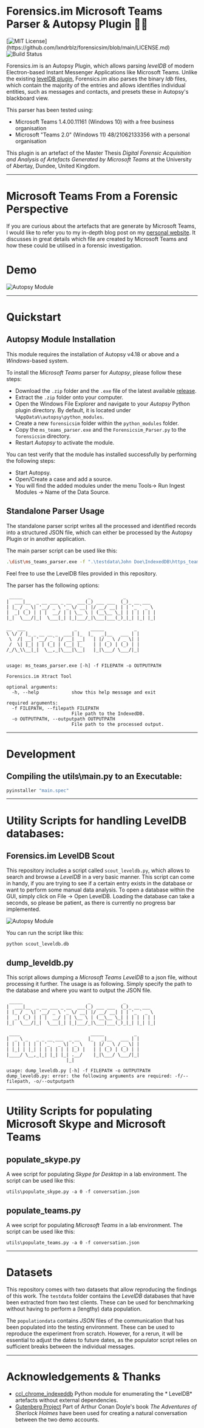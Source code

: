 # Forensics.im Microsoft Teams Parser & Autopsy Plugin 🕵️‍♂️

[![MIT License](https://img.shields.io/apm/l/atomic-design-ui.svg?)](https://github.com/lxndrblz/forensicsim/blob/main/LICENSE.md)
![Build Status](https://img.shields.io/github/actions/workflow/status/lxndrblz/forensicsim/release.yaml)

Forensics.im is an Autopsy Plugin, which allows parsing *levelDB* of modern Electron-based Instant Messenger
Applications like Microsoft Teams. Unlike the
existing [levelDB plugin](https://github.com/markmckinnon/Autopsy-Plugins/tree/master/Leveldb), Forensics.im also parses
the binary *ldb* files, which contain the majority of the entries and allows identifies individual entities, such as
messages and contacts, and presets these in Autopsy's blackboard view.

This parser has been tested using:
* Microsoft Teams 1.4.00.11161 (Windows 10) with a free business organisation 
* Microsoft "Teams 2.0" (Windows 11) 48/21062133356 with a personal organisation

This plugin is an artefact of the Master Thesis *Digital Forensic Acquisition and Analysis
of Artefacts Generated by Microsoft Teams* at the University of Abertay, Dundee, United Kingdom.

---

# Microsoft Teams From a Forensic Perspective
If you are curious about the artefacts that are generate by Microsoft Teams, I would like to refer you to my in-depth blog post on my [personal website](https://www.alexbilz.com/post/2021-09-09-forensic-artifacts-microsoft-teams/). It discusses in great details which file are created by Microsoft Teams and how these could be utilised in a forensic investigation.

# Demo

![Autopsy Module](img/demo.gif)

---

# Quickstart

## Autopsy Module Installation
This module requires the installation of Autopsy v4.18 or above and a *Windows*-based system.

To install the *Microsoft Teams* parser for *Autopsy*, please follow these steps:
* Download the `.zip` folder and the `.exe` file of the latest available [release](https://github.com/lxndrblz/forensicsim/releases).
* Extract the `.zip` folder onto your computer.
* Open the Windows File Explorer and navigate to your *Autopsy* Python plugin directory. By default, it is located under `%AppData%\autopsy\python_modules`.
* Create a new `forensicsim` folder within the `python_modules` folder.
* Copy the `ms_teams_parser.exe` and the `Forensicsim_Parser.py` to the `forensicsim` directory.
* Restart *Autopsy* to activate the module.

You can test verify that the module has installed successfully by performing the following steps:
* Start Autopsy.
* Open/Create a case and add a source.
* You will find the added modules under the menu Tools-> Run Ingest Modules -> Name of the Data Source.

## Standalone Parser Usage

The standalone parser script writes all the processed and identified records into a structured JSON file, which can
either be processed by the Autopsy Plugin or in another application.

The main parser script can be used like this:

```bash
.\dist\ms_teams_parser.exe -f ".\testdata\John Doe\IndexedDB\https_teams.microsoft.com_0.indexeddb.leveldb" -o "C:\Temp\John Doe.json"
```

Feel free to use the LevelDB files provided in this repository.

The parser has the following options:

```text
 _____                        _            _
|  ___|__  _ __ ___ _ __  ___(_) ___ ___  (_)_ __ ___
| |_ / _ \| '__/ _ \ '_ \/ __| |/ __/ __| | | '_ ` _ \
|  _| (_) | | |  __/ | | \__ \ | (__\__ \_| | | | | | |
|_|  \___/|_|  \___|_| |_|___/_|\___|___(_)_|_| |_| |_|

__  ___                  _     _____           _
\ \/ / |_ _ __ __ _  ___| |_  |_   _|__   ___ | |
 \  /| __| '__/ _` |/ __| __|   | |/ _ \ / _ \| |
 /  \| |_| | | (_| | (__| |_    | | (_) | (_) | |
/_/\_\\__|_|  \__,_|\___|\__|   |_|\___/ \___/|_|


usage: ms_teams_parser.exe [-h] -f FILEPATH -o OUTPUTPATH

Forensics.im Xtract Tool

optional arguments:
  -h, --help            show this help message and exit

required arguments:
  -f FILEPATH, --filepath FILEPATH
                        File path to the IndexedDB.
  -o OUTPUTPATH, --outputpath OUTPUTPATH
                        File path to the processed output.
```

---

# Development

## Compiling the utils\main.py to an Executable:

```bash
pyinstaller "main.spec"
```

---

# Utility Scripts for handling LevelDB databases:

## Forensics.im LevelDB Scout
This repository includes a script called `scout_leveldb.py`, which allows to search and browse a *LevelDB* in a very
basic manner. This script can come in handy, if you are trying to see if a certain entry exists in the database or want
to perform some manual data analysis. To open a database within the GUI, simply click on File -> Open LevelDB. Loading
the database can take a seconds, so please be patient, as there is currently no progress bar implemented.

![Autopsy Module](img/leveldb_scout.PNG)

You can run the script like this:
```
python scout_leveldb.db
```

## dump_leveldb.py
This script allows dumping a *Microsoft Teams LevelDB* to a json file, without processing it further. The usage is
as following. Simply specify the path to the database and where you want to output the JSON file.
```text
 _____                        _            _
|  ___|__  _ __ ___ _ __  ___(_) ___ ___  (_)_ __ ___
| |_ / _ \| '__/ _ \ '_ \/ __| |/ __/ __| | | '_ ` _ \
|  _| (_) | | |  __/ | | \__ \ | (__\__ \_| | | | | | |
|_|  \___/|_|  \___|_| |_|___/_|\___|___(_)_|_| |_| |_|

 ____                          _____           _
|  _ \ _   _ _ __ ___  _ __   |_   _|__   ___ | |
| | | | | | | '_ ` _ \| '_ \    | |/ _ \ / _ \| |
| |_| | |_| | | | | | | |_) |   | | (_) | (_) | |
|____/ \__,_|_| |_| |_| .__/    |_|\___/ \___/|_|
                      |_|

usage: dump_leveldb.py [-h] -f FILEPATH -o OUTPUTPATH
dump_leveldb.py: error: the following arguments are required: -f/--filepath, -o/--outputpath

```
---

# Utility Scripts for populating Microsoft Skype and Microsoft Teams

## populate_skype.py

A wee script for populating *Skype for Desktop* in a lab environment. The script can be used like this:

```
utils\populate_skype.py -a 0 -f conversation.json
```

## populate_teams.py

A wee script for populating *Microsoft Teams* in a lab environment. The script can be used like this:

```
utils\populate_teams.py -a 0 -f conversation.json
```

---
# Datasets
This repository comes with two datasets that allow reproducing the findings of this work. The `testdata` folder contains the *LevelDB* databases that have been extracted from two test clients. These can be used for benchmarking without having to perform a (lengthy) data population.

The `populationdata` contains *JSON* files of the communication that has been populated into the testing environment. These can be used to reproduce the experiment from scratch. However, for a rerun, it will be essential to adjust the dates to future dates, as the populator script relies on sufficient breaks between the individual messages.

---

# Acknowledgements & Thanks

- [ccl_chrome_indexeddb](https://github.com/cclgroupltd/ccl_chrome_indexeddb) Python module for enumerating the *
  LevelDB* artefacts without external dependencies.
- [Gutenberg Project](https://www.gutenberg.org/files/1661/1661-0.txt) Part of Arthur Conan Doyle's book *The Adventures
  of Sherlock Holmes* have been used for creating a natural conversation between the two demo accounts. 
 